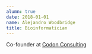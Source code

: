 ```yaml
---
alumn: true
date: 2018-01-01
name: Alejandro Woodbridge
title: Bioinformatician
---
```

Co-founder at <a href="https://codon.se/">Codon Consulting</a> 
